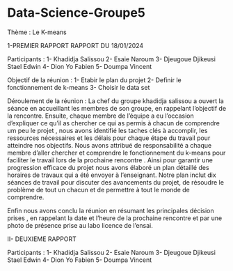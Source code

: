 # Data-Science-Groupe5
Thème : Le K-means

1-PREMIER RAPPORT
RAPPORT DU 18/01/2024

Participants :
1-  Khadidja Salissou
2-  Esaie Naroum
3-  Djeugoue Djikeusi Stael Edwin
4-  Dion Yo Fabien 
5-  Doumpa Vincent

Objectif de la réunion :
1-  Etabir le plan du projet
2-  Definir le fonctionnement de k-means
3-  Choisir le data set 

Déroulement de la réunion :
  La chef du groupe khadidja salissou a ouvert la séance en accueillant  les membres de son groupe, en rappelant l’objectif de la rencontre.
Ensuite, chaque membre de l’équipe a eu l’occasion d’expliquer ce qu’il as chercher  ce qui as permis à chacun de comprendre um peu le projet , nous avons identifié les taches clés à accomplir, les ressources nécessaires et les délais pour chaque étape du travail pour atteindre nos objectifs. Nous avons attribué de responsabilité a chaque membre d’aller chercher et comprendre le fonctionnement du k-means pour faciliter le travail lors de la prochaine rencontre . 
Ainsi  pour garantir une progression efficace du projet nous avons élaboré un plan détaillé des horaires de travaux qui  a été envoyer à l’enseignant. Notre plan inclut dix séances  de travail pour discuter des avancements du projet, de résoudre le problème de tout un chacun et de permettre à tout le monde de comprendre. 

  Enfin nous avons conclu la réunion en résumant les principales décision prises , en rappelant la date et l’heure de la prochaine rencontre et par une photo de présence prise au labo licence de l’ensai.



II-   DEUXIEME RAPPORT 

Participants :
1-  Khadidja Salissou
2-  Esaie Naroum
3-  Djeugoue Djikeusi Stael Edwin
4-  Dion Yo Fabien 
5-  Doumpa Vincent
